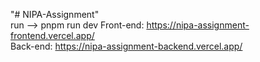 "# NIPA-Assignment" </br>
run --> pnpm run dev 
Front-end: https://nipa-assignment-frontend.vercel.app/</br>
Back-end: https://nipa-assignment-backend.vercel.app/
